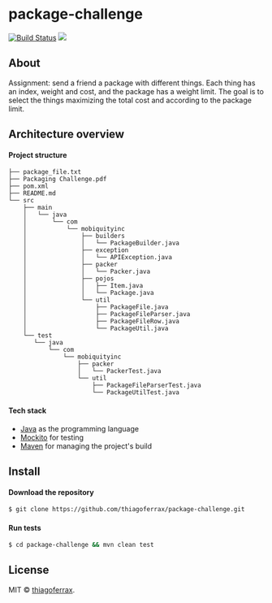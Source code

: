 # package-challenge
> 

[![Build Status](https://travis-ci.org/thiagoferrax/package-challenge.svg?branch=master)](https://travis-ci.org/thiagoferrax/package-challenge)
<a href="https://opensource.org/licenses/MIT"><img src="https://img.shields.io/badge/License-MIT-blue.svg"></a>

## About

Assignment: send a friend a package with different things. Each thing has an index, weight and cost, and the package has a weight limit. The goal is to select the things maximizing the total cost and according to the package limit.

## Architecture overview

#### Project structure
```
├── package_file.txt
├── Packaging Challenge.pdf
├── pom.xml
├── README.md
└── src
    ├── main
    │   └── java
    │       └── com
    │           └── mobiquityinc
    │               ├── builders
    │               │   └── PackageBuilder.java
    │               ├── exception
    │               │   └── APIException.java
    │               ├── packer
    │               │   └── Packer.java
    │               ├── pojos
    │               │   ├── Item.java
    │               │   └── Package.java
    │               └── util
    │                   ├── PackageFile.java
    │                   ├── PackageFileParser.java
    │                   ├── PackageFileRow.java
    │                   └── PackageUtil.java
    └── test
       └── java
           └── com
               └── mobiquityinc
                   ├── packer
                   │   └── PackerTest.java
                   └── util
                       ├── PackageFileParserTest.java
                       └── PackageUtilTest.java

```

#### Tech stack
* [Java](https://www.java.com/) as the programming language
* [Mockito](https://site.mockito.org/) for testing
* [Maven](https://maven.apache.org/) for managing the project's build

## Install
#### Download the repository
```sh
$ git clone https://github.com/thiagoferrax/package-challenge.git
```
#### Run tests
```sh
$ cd package-challenge && mvn clean test
```

## License

MIT © [thiagoferrax](https://github.com/thiagoferrax).

